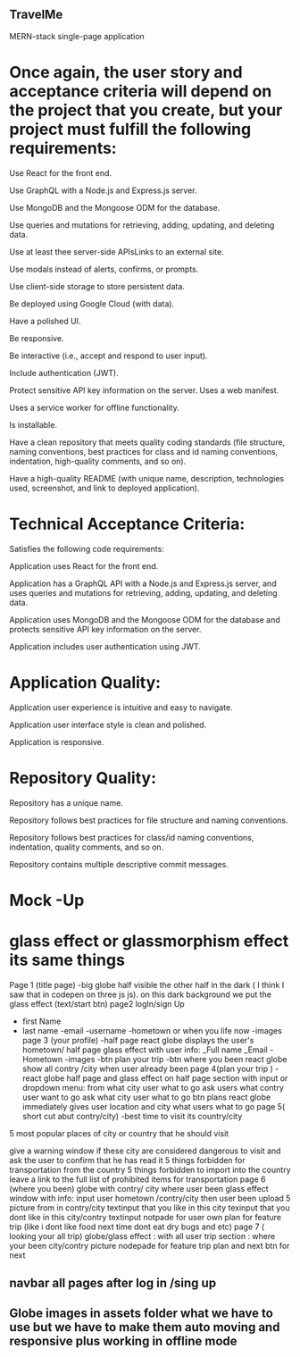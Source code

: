 ## TravelMe

MERN-stack single-page application

# Once again, the user story and acceptance criteria will depend on the project that you create, but your project must fulfill the following requirements:

Use React for the front end.

Use GraphQL with a Node.js and Express.js server.

Use MongoDB and the Mongoose ODM for the database.

Use queries and mutations for retrieving, adding, updating, and deleting data.

Use at least thee server-side APIsLinks to an external site.

Use modals instead of alerts, confirms, or prompts.

Use client-side storage to store persistent data.

Be deployed using Google Cloud (with data).

Have a polished UI.

Be responsive.

Be interactive (i.e., accept and respond to user input).

Include authentication (JWT).

Protect sensitive API key information on the server.
Uses a web manifest.

Uses a service worker for offline functionality.

Is installable.

Have a clean repository that meets quality coding standards (file structure, naming conventions, best practices for class and id naming conventions, indentation, high-quality comments, and so on).

Have a high-quality README (with unique name, description, technologies used, screenshot, and link to deployed application).

# Technical Acceptance Criteria:

Satisfies the following code requirements:

Application uses React for the front end.

Application has a GraphQL API with a Node.js and Express.js server, and uses queries and mutations for retrieving, adding, updating, and deleting data.

Application uses MongoDB and the Mongoose ODM for the database and protects sensitive API key information on the server.

Application includes user authentication using JWT.

# Application Quality:

Application user experience is intuitive and easy to navigate.

Application user interface style is clean and polished.

Application is responsive.

# Repository Quality:

Repository has a unique name.

Repository follows best practices for file structure and naming conventions.

Repository follows best practices for class/id naming conventions, indentation, quality comments, and so on.

Repository contains multiple descriptive commit messages.

# Mock -Up

# glass effect or glassmorphism effect its same things

Page 1 (title page)
-big globe half visible the other half in the dark ( I think I saw that in codepen on three js js). on this dark background we put the glass effect (text/start btn)
page2
logIn/sign Up

- first Name
- last name
  -email
  -username
  -hometown or when you life now
  -images
  page 3 (your profile)
  -half page react globe displays the user's hometown/ half page glass effect with user info:
  \_Full name
  \_Email
  -Hometown
  -images
  -btn plan your trip
  -btn where you been
  react globe show all contry /city when user already been
  page 4(plan your trip )
  -react globe half page and glass effect on half page
  section with input or dropdown menu:
  from what city user what to go
  ask users what contry user want to go
  ask what city user what to go
  btn plans
  react globe immediately gives user location and city what users what to go
  page 5( short cut abut contry/city)
  -best time to visit its country/city

5 most popular places of city or country that he should visit

give a warning window if these city are considered dangerous to visit and ask the user to confirm that he has read it
5 things forbidden for transportation from the country
5 things forbidden to import into the country
leave a link to the full list of prohibited items for transportation
page 6 (where you been)
globe with contry/ city where user been
glass effect window with info:
input user hometown /contry/city then user been
upload 5 picture from in contry/city
textinput that you like in this city
texinput that you dont like in this city/contry
textinput notpade for user own plan for feature trip (like i dont like food next time dont eat dry bugs and etc)
page 7 ( looking your all trip)
globe/glass effect : with all user trip
section :
where your been
city/contry
picture
nodepade for feature trip plan
and next btn for next

## navbar all pages after log in /sing up

## Globe images in assets folder what we have to use but we have to make them auto moving and responsive plus working in offline mode
